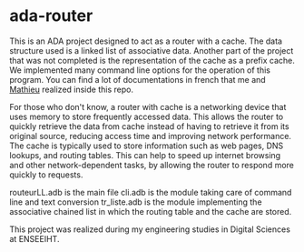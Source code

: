 # ada-router
This is an ADA project designed to act as a router with a cache. The data structure used is a linked list of associative data. 
Another part of the project that was not completed is the representation of the cache as a prefix cache. 
We implemented many command line options for the operation of this program.
You can find a lot of documentations in french that me and [Mathieu](https://github.com/mathieuzeidler) realized inside this repo.

For those who don't know, a router with cache is a networking device that uses memory to store frequently accessed data. This allows the router to quickly retrieve the data from cache instead of having to retrieve it from its original source, reducing access time and improving network performance. The cache is typically used to store information such as web pages, DNS lookups, and routing tables. This can help to speed up internet browsing and other network-dependent tasks, by allowing the router to respond more quickly to requests.

routeurLL.adb is the main file
cli.adb is the module taking care of command line and text conversion
tr_liste.adb is the module implementing the associative chained list in which the routing table and the cache are stored. 



This project was realized during my engineering studies in Digital Sciences at ENSEEIHT.
